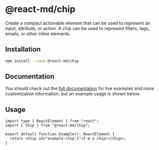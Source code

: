 # @react-md/chip

Create a compact actionable element that can be used to represent an input,
attribute, or action. A chip can be used to represent filters, tags, emails, or
other inline elements.

## Installation

```sh
npm install --save @react-md/chip
```

<!-- DOCS_REMOVE -->

## Documentation

You should check out the
[full documentation](https://react-md.dev/packages/chip/demos) for live examples
and more customization information, but an example usage is shown below.

<!-- DOCS_REMOVE_END -->

## Usage

```tsx
import type { ReactElement } from "react";
import { Chip } from "@react-md/chip";

export default function Example(): ReactElement {
  return <Chip id="example-chip-1">I'm a chip!</Chip>;
}
```
